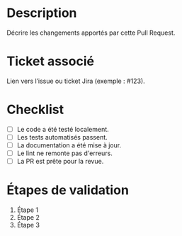 # Description
Décrire les changements apportés par cette Pull Request.

# Ticket associé
Lien vers l’issue ou ticket Jira (exemple : #123).

# Checklist
- [ ] Le code a été testé localement.
- [ ] Les tests automatisés passent.
- [ ] La documentation a été mise à jour.
- [ ] Le lint ne remonte pas d'erreurs.
- [ ] La PR est prête pour la revue.

# Étapes de validation
1. Étape 1
2. Étape 2
3. Étape 3

